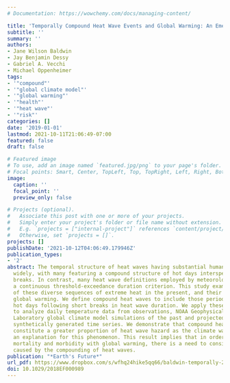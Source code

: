 ```yaml
---
# Documentation: https://wowchemy.com/docs/managing-content/

title: 'Temporally Compound Heat Wave Events and Global Warming: An Emerging Hazard'
subtitle: ''
summary: ''
authors:
- Jane Wilson Baldwin
- Jay Benjamin Dessy
- Gabriel A. Vecchi
- Michael Oppenheimer
tags:
- '"compound"'
- '"global climate model"'
- '"global warming"'
- '"health"'
- '"heat wave"'
- '"risk"'
categories: []
date: '2019-01-01'
lastmod: 2021-10-11T21:06:49-07:00
featured: false
draft: false

# Featured image
# To use, add an image named `featured.jpg/png` to your page's folder.
# Focal points: Smart, Center, TopLeft, Top, TopRight, Left, Right, BottomLeft, Bottom, BottomRight.
image:
  caption: ''
  focal_point: ''
  preview_only: false

# Projects (optional).
#   Associate this post with one or more of your projects.
#   Simply enter your project's folder or file name without extension.
#   E.g. `projects = ["internal-project"]` references `content/project/deep-learning/index.md`.
#   Otherwise, set `projects = []`.
projects: []
publishDate: '2021-10-12T04:06:49.179946Z'
publication_types:
- '2'
abstract: The temporal structure of heat waves having substantial human impact varies
  widely, with many featuring a compound structure of hot days interspersed with cooler
  breaks. In contrast, many heat wave definitions employed by meteorologists include
  a continuous threshold-exceedance duration criterion. This study examines the hazard
  of these diverse sequences of extreme heat in the present, and their change with
  global warming. We define compound heat waves to include those periods with additional
  hot days following short breaks in heat wave duration. We apply these definitions
  to analyze daily temperature data from observations, NOAA Geophysical Fluid Dynamics
  Laboratory global climate model simulations of the past and projected climate, and
  synthetically generated time series. We demonstrate that compound heat waves will
  constitute a greater proportion of heat wave hazard as the climate warms and suggest
  an explanation for this phenomenon. This result implies that in order to limit heat-related
  mortality and morbidity with global warming, there is a need to consider added vulnerability
  caused by the compounding of heat waves.
publication: "*Earth's Future*"
url_pdf: https://www.dropbox.com/s/wfhq24hike5qq66/baldwin-temporally-2019.pdf?dl=0
doi: 10.1029/2018EF000989
---
```

